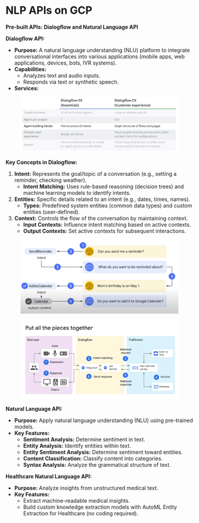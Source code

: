 # NLP APIs on GCP

**Pre-built APIs: Dialogflow and Natural Language API**

**Dialogflow API:**

* **Purpose:** A natural language understanding (NLU) platform to integrate conversational interfaces into various applications (mobile apps, web applications, devices, bots, IVR systems).
* **Capabilities:**
  * Analyzes text and audio inputs.
  * Responds via text or synthetic speech.
* **Services:**

<div align="left">

<figure><img src="../.gitbook/assets/image (1) (1) (1) (1) (1) (1) (1) (1) (1) (1).png" alt=""><figcaption></figcaption></figure>

</div>

**Key Concepts in Dialogflow:**

1. **Intent:** Represents the goal/topic of a conversation (e.g., setting a reminder, checking weather).
   * **Intent Matching:** Uses rule-based reasoning (decision trees) and machine learning models to identify intents.
2. **Entities:** Specific details related to an intent (e.g., dates, times, names).
   * **Types:** Predefined system entities (common data types) and custom entities (user-defined).
3. **Context:** Controls the flow of the conversation by maintaining context.
   * **Input Contexts:** Influence intent matching based on active contexts.
   * **Output Contexts:** Set active contexts for subsequent interactions.

<figure><img src="../.gitbook/assets/image (2) (1) (1) (1) (1) (1) (1) (1) (1) (1).png" alt=""><figcaption></figcaption></figure>

<figure><img src="../.gitbook/assets/image (3) (1) (1) (1) (1) (1) (1) (1) (1) (1).png" alt=""><figcaption></figcaption></figure>

**Natural Language API:**

* **Purpose:** Apply natural language understanding (NLU) using pre-trained models.
* **Key Features:**
  * **Sentiment Analysis:** Determine sentiment in text.
  * **Entity Analysis:** Identify entities within text.
  * **Entity Sentiment Analysis:** Determine sentiment toward entities.
  * **Content Classification:** Classify content into categories.
  * **Syntax Analysis:** Analyze the grammatical structure of text.

**Healthcare Natural Language API:**

* **Purpose:** Analyze insights from unstructured medical text.
* **Key Features:**
  * Extract machine-readable medical insights.
  * Build custom knowledge extraction models with AutoML Entity Extraction for Healthcare (no coding required).
